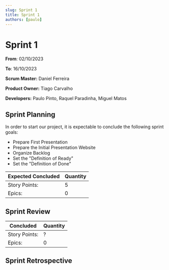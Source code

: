 ```yaml
---
slug: Sprint 1
title: Sprint 1
authors: [paulo]
---
```


# Sprint 1

**From**: 02/10/2023

**To**: 16/10/2023

**Scrum Master:** Daniel Ferreira	

**Product Owner:** Tiago Carvalho

**Developers:** Paulo Pinto, Raquel Paradinha, Miguel Matos

## Sprint Planning


In order to start our project, it is expectable to conclude the following sprint goals:

- Prepare First Presentation
- Prepare the Initial Presentation Website
- Organize Backlog
- Set the "Definition of Ready"
- Set the "Definition of Done"

| Expected Concluded| Quantity |
| --- | --- |
| Story Points: | 5 |
| Epics: | 0 |


## Sprint Review


| Concluded| Quantity |
| --- | --- |
| Story Points: | ? |
| Epics: | 0 |

## Sprint Retrospective